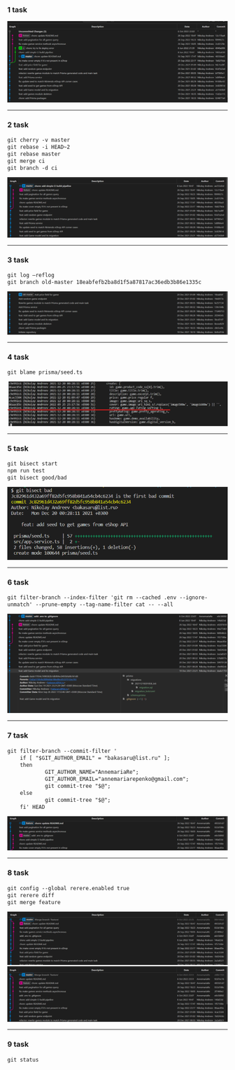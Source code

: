 ### 1 task
![](/docs/img/1.png)


----
### 2 task
```
git cherry -v master 
git rebase -i HEAD~2
git rebase master
git merge ci
git branch -d ci
```
![](/docs/img/2.png)


----
### 3 task
```
git log –reflog
git branch old-master 18eabfefb2ba8d1f5a87817ac36edb3b86e1335c
```
![](/docs/img/3.png)


----
### 4 task
```
git blame prisma/seed.ts
```
![](/docs/img/4.png)


----
### 5 task
```
git bisect start
npm run test
git bisect good/bad
```
![](/docs/img/5.png)


----
### 6 task
```
git filter-branch --index-filter 'git rm --cached .env --ignore-unmatch' --prune-empty --tag-name-filter cat -- --all
```
![](/docs/img/6.png)


----
### 7 task
```
git filter-branch --commit-filter '
    if [ "$GIT_AUTHOR_EMAIL" = "bakasaru@list.ru" ];
    then
            GIT_AUTHOR_NAME="AnnemariaRe";
            GIT_AUTHOR_EMAIL="annemariarepenko@gmail.com";
            git commit-tree "$@";
    else
            git commit-tree "$@";
    fi' HEAD
```
![](/docs/img/7.png)

----
### 8 task
```
git config --global rerere.enabled true
git rerere diff
git merge feature

```
![](/docs/img/8_1.png)
![](/docs/img/8_2.png)


----
### 9 task
```
git status
```
